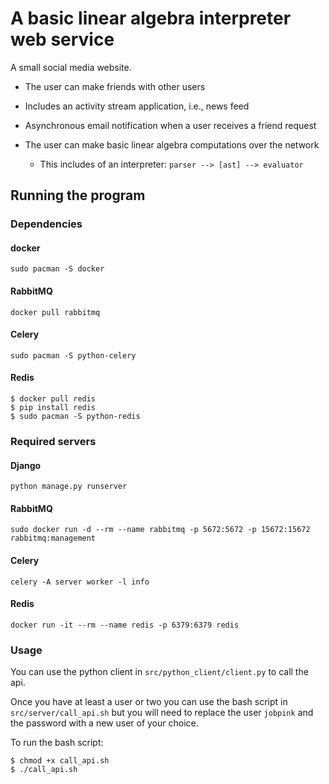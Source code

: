 # A basic linear algebra interpreter web service
A small social media website.

- The user can make friends with other users

- Includes an activity stream application, i.e., news feed

- Asynchronous email notification when a user receives a friend request

- The user can make basic linear algebra computations over the network

  - This includes of an interpreter: `parser --> [ast] --> evaluator`

## Running the program

### Dependencies
#### docker
```
sudo pacman -S docker
```

#### RabbitMQ
```
docker pull rabbitmq
```

#### Celery
```
sudo pacman -S python-celery
```
#### Redis
```
$ docker pull redis
$ pip install redis
$ sudo pacman -S python-redis
```

### Required servers

#### Django
```
python manage.py runserver
```

#### RabbitMQ
```
sudo docker run -d --rm --name rabbitmq -p 5672:5672 -p 15672:15672 rabbitmq:management
```

#### Celery
```
celery -A server worker -l info
```

#### Redis
```
docker run -it --rm --name redis -p 6379:6379 redis
```

### Usage
You can use the python client in `src/python_client/client.py` to call the api.

Once you have at least a user or two you can use the bash script in `src/server/call_api.sh` but you will need to replace the user `jobpink` and the password with a new user of your choice.

To run the bash script:

```
$ chmod +x call_api.sh
$ ./call_api.sh
```
